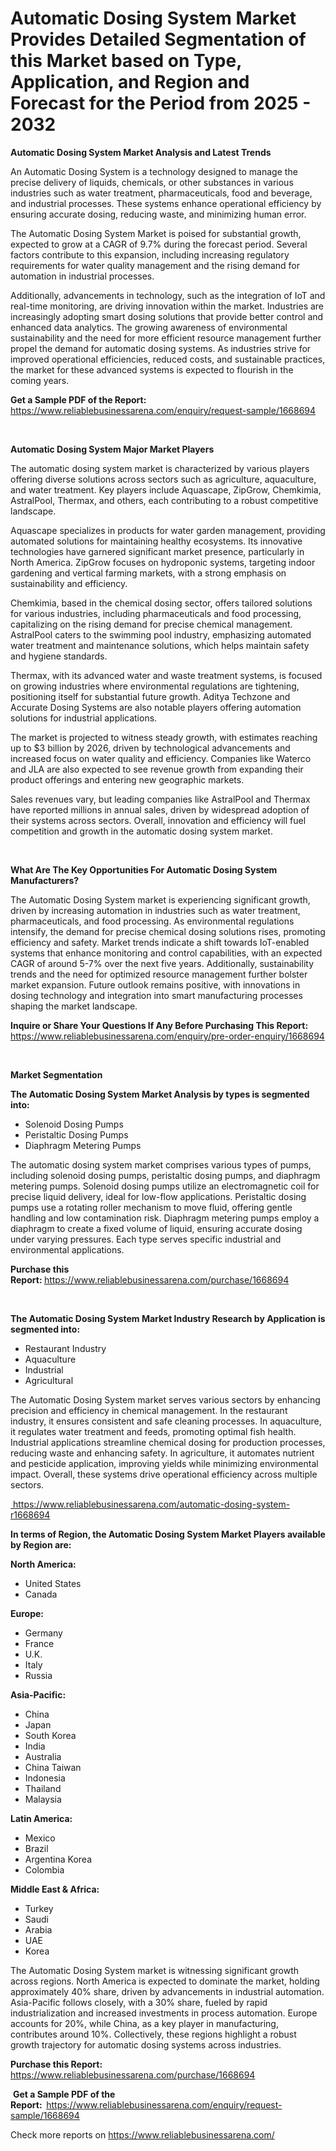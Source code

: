 <p><h1>Automatic Dosing System Market Provides Detailed Segmentation of this Market based on Type, Application, and Region and Forecast for the Period from 2025 - 2032</h1></p><p><strong>Automatic Dosing System Market Analysis and Latest Trends</strong></p>
<p><p>An Automatic Dosing System is a technology designed to manage the precise delivery of liquids, chemicals, or other substances in various industries such as water treatment, pharmaceuticals, food and beverage, and industrial processes. These systems enhance operational efficiency by ensuring accurate dosing, reducing waste, and minimizing human error.</p><p>The Automatic Dosing System Market is poised for substantial growth, expected to grow at a CAGR of 9.7% during the forecast period. Several factors contribute to this expansion, including increasing regulatory requirements for water quality management and the rising demand for automation in industrial processes. </p><p>Additionally, advancements in technology, such as the integration of IoT and real-time monitoring, are driving innovation within the market. Industries are increasingly adopting smart dosing solutions that provide better control and enhanced data analytics. The growing awareness of environmental sustainability and the need for more efficient resource management further propel the demand for automatic dosing systems. As industries strive for improved operational efficiencies, reduced costs, and sustainable practices, the market for these advanced systems is expected to flourish in the coming years.</p></p>
<p><strong>Get a Sample PDF of the Report:&nbsp;</strong> <a href="https://www.reliablebusinessarena.com/enquiry/request-sample/1668694?utm_campaign=3181&utm_medium=2&utm_source=Github&utm_content=ia&utm_term=10042025&utm_id=automatic-dosing-system">https://www.reliablebusinessarena.com/enquiry/request-sample/1668694</a></p>
<p>&nbsp;</p>
<p><strong>Automatic Dosing System Major Market Players</strong></p>
<p><p>The automatic dosing system market is characterized by various players offering diverse solutions across sectors such as agriculture, aquaculture, and water treatment. Key players include Aquascape, ZipGrow, Chemkimia, AstralPool, Thermax, and others, each contributing to a robust competitive landscape.</p><p>Aquascape specializes in products for water garden management, providing automated solutions for maintaining healthy ecosystems. Its innovative technologies have garnered significant market presence, particularly in North America. ZipGrow focuses on hydroponic systems, targeting indoor gardening and vertical farming markets, with a strong emphasis on sustainability and efficiency. </p><p>Chemkimia, based in the chemical dosing sector, offers tailored solutions for various industries, including pharmaceuticals and food processing, capitalizing on the rising demand for precise chemical management. AstralPool caters to the swimming pool industry, emphasizing automated water treatment and maintenance solutions, which helps maintain safety and hygiene standards.</p><p>Thermax, with its advanced water and waste treatment systems, is focused on growing industries where environmental regulations are tightening, positioning itself for substantial future growth. Aditya Techzone and Accurate Dosing Systems are also notable players offering automation solutions for industrial applications.</p><p>The market is projected to witness steady growth, with estimates reaching up to $3 billion by 2026, driven by technological advancements and increased focus on water quality and efficiency. Companies like Waterco and JLA are also expected to see revenue growth from expanding their product offerings and entering new geographic markets. </p><p>Sales revenues vary, but leading companies like AstralPool and Thermax have reported millions in annual sales, driven by widespread adoption of their systems across sectors. Overall, innovation and efficiency will fuel competition and growth in the automatic dosing system market.</p></p>
<p>&nbsp;</p>
<p><strong>What Are The Key Opportunities For Automatic Dosing System Manufacturers?</strong></p>
<p><p>The Automatic Dosing System market is experiencing significant growth, driven by increasing automation in industries such as water treatment, pharmaceuticals, and food processing. As environmental regulations intensify, the demand for precise chemical dosing solutions rises, promoting efficiency and safety. Market trends indicate a shift towards IoT-enabled systems that enhance monitoring and control capabilities, with an expected CAGR of around 5-7% over the next five years. Additionally, sustainability trends and the need for optimized resource management further bolster market expansion. Future outlook remains positive, with innovations in dosing technology and integration into smart manufacturing processes shaping the market landscape.</p></p>
<p><strong>Inquire or Share Your Questions If Any Before Purchasing This Report:</strong> <a href="https://www.reliablebusinessarena.com/enquiry/pre-order-enquiry/1668694?utm_campaign=3181&utm_medium=2&utm_source=Github&utm_content=ia&utm_term=10042025&utm_id=automatic-dosing-system">https://www.reliablebusinessarena.com/enquiry/pre-order-enquiry/1668694</a></p>
<p>&nbsp;</p>
<p><strong>Market Segmentation</strong></p>
<p><strong>The Automatic Dosing System Market Analysis by types is segmented into:</strong></p>
<p><ul><li>Solenoid Dosing Pumps</li><li>Peristaltic Dosing Pumps</li><li>Diaphragm Metering Pumps</li></ul></p>
<p><p>The automatic dosing system market comprises various types of pumps, including solenoid dosing pumps, peristaltic dosing pumps, and diaphragm metering pumps. Solenoid dosing pumps utilize an electromagnetic coil for precise liquid delivery, ideal for low-flow applications. Peristaltic dosing pumps use a rotating roller mechanism to move fluid, offering gentle handling and low contamination risk. Diaphragm metering pumps employ a diaphragm to create a fixed volume of liquid, ensuring accurate dosing under varying pressures. Each type serves specific industrial and environmental applications.</p></p>
<p><strong>Purchase this Report:&nbsp;</strong><a href="https://www.reliablebusinessarena.com/purchase/1668694?utm_campaign=3181&utm_medium=2&utm_source=Github&utm_content=ia&utm_term=10042025&utm_id=automatic-dosing-system">https://www.reliablebusinessarena.com/purchase/1668694</a></p>
<p>&nbsp;</p>
<p><strong>The Automatic Dosing System Market Industry Research by Application is segmented into:</strong></p>
<p><ul><li>Restaurant Industry</li><li>Aquaculture</li><li>Industrial</li><li>Agricultural</li></ul></p>
<p><p>The Automatic Dosing System market serves various sectors by enhancing precision and efficiency in chemical management. In the restaurant industry, it ensures consistent and safe cleaning processes. In aquaculture, it regulates water treatment and feeds, promoting optimal fish health. Industrial applications streamline chemical dosing for production processes, reducing waste and enhancing safety. In agriculture, it automates nutrient and pesticide application, improving yields while minimizing environmental impact. Overall, these systems drive operational efficiency across multiple sectors.</p></p>
<p><a href="https://www.reliablebusinessarena.com/automatic-dosing-system-r1668694?utm_campaign=3181&utm_medium=2&utm_source=Github&utm_content=ia&utm_term=10042025&utm_id=automatic-dosing-system">&nbsp;https://www.reliablebusinessarena.com/automatic-dosing-system-r1668694</a></p>
<p><strong>In terms of Region, the Automatic Dosing System Market Players available by Region are:</strong></p>
<p>
    <p> <strong> North America: </strong>
        <ul>
            <li>United States</li>
            <li>Canada</li>
        </ul>
        </p> 
    <p> <strong> Europe: </strong>
        <ul>
            <li>Germany</li>
            <li>France</li>
            <li>U.K.</li>
            <li>Italy</li>
            <li>Russia</li>
        </ul>
        </p> 
    <p> <strong> Asia-Pacific: </strong>
        <ul>
            <li>China</li>
            <li>Japan</li>
            <li>South Korea</li>
            <li>India</li>
            <li>Australia</li>
            <li>China Taiwan</li>
            <li>Indonesia</li>
            <li>Thailand</li>
            <li>Malaysia</li>
        </ul>
        </p> 
    <p> <strong> Latin America: </strong>
        <ul>
            <li>Mexico</li>
            <li>Brazil</li>
            <li>Argentina Korea</li>
            <li>Colombia</li>
        </ul>
        </p> 
    <p> <strong> Middle East & Africa: </strong>
        <ul>
            <li>Turkey</li>
            <li>Saudi</li>
            <li>Arabia</li>
            <li>UAE</li>
            <li>Korea</li>
        </ul>
    </p>
    </p>
<p><p>The Automatic Dosing System market is witnessing significant growth across regions. North America is expected to dominate the market, holding approximately 40% share, driven by advancements in industrial automation. Asia-Pacific follows closely, with a 30% share, fueled by rapid industrialization and increased investments in process automation. Europe accounts for 20%, while China, as a key player in manufacturing, contributes around 10%. Collectively, these regions highlight a robust growth trajectory for automatic dosing systems across industries.</p></p>
<p><strong>Purchase this Report: </strong><a href="https://www.reliablebusinessarena.com/purchase/1668694?utm_campaign=3181&utm_medium=2&utm_source=Github&utm_content=ia&utm_term=10042025&utm_id=automatic-dosing-system">https://www.reliablebusinessarena.com/purchase/1668694</a></p>
<p>&nbsp;<strong>Get a Sample PDF of the Report:&nbsp;&nbsp;</strong><a href="https://www.reliablebusinessarena.com/enquiry/request-sample/1668694?utm_campaign=3181&utm_medium=2&utm_source=Github&utm_content=ia&utm_term=10042025&utm_id=automatic-dosing-system">https://www.reliablebusinessarena.com/enquiry/request-sample/1668694</a></p>
<p><strong></strong></p>
<p>Check more reports on <a href="https://www.reliablebusinessarena.com/?utm_campaign=3181&utm_medium=2&utm_source=Github&utm_content=ia&utm_term=10042025&utm_id=automatic-dosing-system">https://www.reliablebusinessarena.com/</a></p>